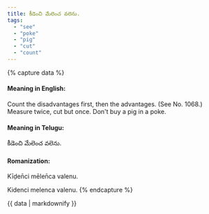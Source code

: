 ```yaml
---
title: కీడెంచి మేలెంచ వలెను.
tags:
  - "see"
  - "poke"
  - "pig"
  - "cut"
  - "count"
---
```


{% capture data %}
#### Meaning in English:
Count the disadvantages first, then the advantages.
(See No. 1068.)
Measure twice, cut but once.
Don't buy a pig in a poke.

#### Meaning in Telugu:
కీడెంచి మేలెంచ వలెను.

#### Romanization:
Kīḍen̄ci mēlen̄ca valenu.

Kidenci melenca valenu.
{% endcapture %}

{{ data | markdownify }}

